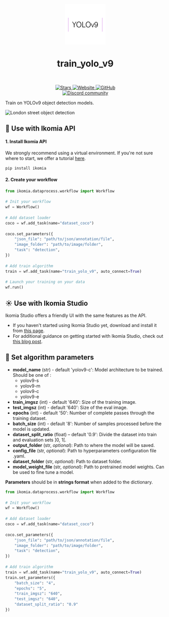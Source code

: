 <div align="center">
  <img src="images/icon.png" alt="Algorithm icon">
  <h1 align="center">train_yolo_v9</h1>
</div>
<br />
<p align="center">
    <a href="https://github.com/Ikomia-hub/train_yolo_v9">
        <img alt="Stars" src="https://img.shields.io/github/stars/Ikomia-hub/train_yolo_v9">
    </a>
    <a href="https://app.ikomia.ai/hub/">
        <img alt="Website" src="https://img.shields.io/website/http/app.ikomia.ai/en.svg?down_color=red&down_message=offline&up_message=online">
    </a>
    <a href="https://github.com/Ikomia-hub/train_yolo_v9/blob/main/LICENSE.md">
        <img alt="GitHub" src="https://img.shields.io/github/license/Ikomia-hub/train_yolo_v9.svg?color=blue">
    </a>    
    <br>
    <a href="https://discord.com/invite/82Tnw9UGGc">
        <img alt="Discord community" src="https://img.shields.io/badge/Discord-white?style=social&logo=discord">
    </a> 
</p>


Train on YOLOv9 object detection models.

![London street object detection](https://raw.githubusercontent.com/Ikomia-hub/train_yolo_v9/main/images/output.jpg)

## :rocket: Use with Ikomia API

#### 1. Install Ikomia API

We strongly recommend using a virtual environment. If you're not sure where to start, we offer a tutorial [here](https://www.ikomia.ai/blog/a-step-by-step-guide-to-creating-virtual-environments-in-python).

```sh
pip install ikomia
```

#### 2. Create your workflow

```python
from ikomia.dataprocess.workflow import Workflow

# Init your workflow
wf = Workflow()    

# Add dataset loader
coco = wf.add_task(name="dataset_coco")

coco.set_parameters({
    "json_file": "path/to/json/annotation/file",
    "image_folder": "path/to/image/folder",
    "task": "detection",
}) 

# Add train algorithm
train = wf.add_task(name="train_yolo_v9", auto_connect=True)

# Launch your training on your data
wf.run()
```

## :sunny: Use with Ikomia Studio
Ikomia Studio offers a friendly UI with the same features as the API.
- If you haven't started using Ikomia Studio yet, download and install it from [this page](https://www.ikomia.ai/studio).
- For additional guidance on getting started with Ikomia Studio, check out [this blog post](https://www.ikomia.ai/blog/how-to-get-started-with-ikomia-studio).

## :pencil: Set algorithm parameters
- **model_name** (str) - default 'yolov9-c': Model architecture to be trained. Should be one of :
    - yolov9-s
    - yolov9-m
    - yolov9-c
    - yolov9-e
- **train_imgsz** (int) - default '640': Size of the training image.
- **test_imgsz** (int) - default '640': Size of the eval image.
- **epochs** (int) - default '50': Number of complete passes through the training dataset.
- **batch_size** (int) - default '8': Number of samples processed before the model is updated.
- **dataset_split_ratio** (float) – default '0.9': Divide the dataset into train and evaluation sets ]0, 1[.
- **output_folder** (str, *optional*): Path to where the model will be saved. 
- **config_file** (str, *optional*): Path to hyperparameters configuration file .yaml. 
- **dataset_folder** (str, *optional*): Path to dataset folder.
- **model_weight_file** (str, *optional*): Path to pretrained model weights. Can be used to fine tune a model.

**Parameters** should be in **strings format**  when added to the dictionary.


```python
from ikomia.dataprocess.workflow import Workflow

# Init your workflow
wf = Workflow()    

# Add dataset loader
coco = wf.add_task(name="dataset_coco")

coco.set_parameters({
    "json_file": "path/to/json/annotation/file",
    "image_folder": "path/to/image/folder",
    "task": "detection",
}) 

# Add train algorithm
train = wf.add_task(name="train_yolo_v9", auto_connect=True)
train.set_parameters({
    "batch_size": "4",
    "epochs": "5",
    "train_imgsz": "640",
    "test_imgsz": "640",
    "dataset_split_ratio": "0.9"
})
```

